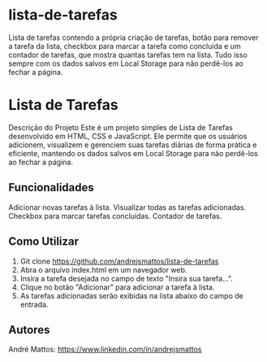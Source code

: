 # lista-de-tarefas
Lista de tarefas contendo a própria criação de tarefas, botão para remover a tarefa da lista, checkbox para marcar a tarefa como concluída e um contador de tarefas, que mostra quantas tarefas tem na lista. Tudo isso sempre com os dados salvos em Local Storage para não perdê-los ao fechar a página.

# Lista de Tarefas
Descrição do Projeto
Este é um projeto simples de Lista de Tarefas desenvolvido em HTML, CSS e JavaScript. Ele permite que os usuários adicionem, visualizem e gerenciem suas tarefas diárias de forma prática e eficiente, mantendo os dados salvos em Local Storage para não perdê-los ao fechar a página.

## Funcionalidades
Adicionar novas tarefas à lista.
Visualizar todas as tarefas adicionadas.
Checkbox para marcar tarefas concluídas.
Contador de tarefas.

## Como Utilizar
1. Git clone https://github.com/andrejsmattos/lista-de-tarefas
2. Abra o arquivo index.html em um navegador web.
3. Insira a tarefa desejada no campo de texto "Insira sua tarefa...".
4. Clique no botão "Adicionar" para adicionar a tarefa à lista.
5. As tarefas adicionadas serão exibidas na lista abaixo do campo de entrada.

## Autores
André Mattos: https://www.linkedin.com/in/andrejsmattos